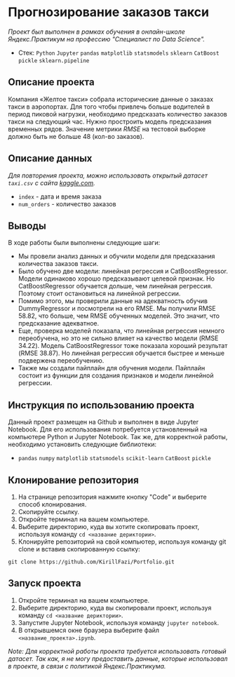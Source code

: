 # Прогнозирование заказов такси

*Проект был выполнен в рамках обучения в онлайн-школе Яндекс.Практикум на профессию "Специалист по Data Science".*
- Стек: `Python` `Jupyter` `pandas` `matplotlib` `statsmodels` `sklearn` `CatBoost` `pickle` `sklearn.pipeline`

## Описание проекта
Компания «Желтое такси» собрала исторические данные о заказах такси в аэропортах. 
Для того чтобы привлечь больше водителей в период пиковой нагрузки, необходимо предсказать количество заказов такси на следующий час. 
Нужно простроить модель предсказания временных рядов.
Значение метрики *RMSE* на тестовой выборке должно быть не больше 48 (кол-во заказов).

## Описание данных
*Для повторения проекта, можно использовать открытый датасет `taxi.csv` с сайта [kaggle.com](https://www.kaggle.com/c/yellowtaxi/data).*

- `index` - дата и время заказа
- `num_orders` - количество заказов

## Выводы

В ходе работы были выполнены следующие шаги:

- Мы провели анализ данных и обучили модели для предсказания количества заказов такси.
- Было обучено две модели: линейная регрессия и CatBoostRegressor. Модели одинаково хорошо предсказывают целевой признак. Но CatBoostRegressor обучается дольше, чем линейная регрессия. Поэтому стоит остановиться на линейной регрессии.
- Помимо этого, мы проверили данные на адекватность обучив DummyRegressor и посмотрели на его RMSE. Мы получили RMSE 58.82, что больше, чем RMSE обученных моделей. Это значит, что предсказание адекватное.
- Еще, проверка моделей показала, что линейная регрессия немного переобучена, но это не сильно влияет на качество модели (RMSE 34.22). Модель CatBoostRegressor тоже показала хороший результат (RMSE 38.87). Но линейная регрессия обучается быстрее и меньше подвержена переобучению.
- Также мы создали пайплайн для обучения модели. Пайплайн состоит из функции для создания признаков и модели линейной регрессии.

## Инструкция по использованию проекта
Данный проект размещен на Github и выполнен в виде Jupyter Notebook. Для его использования потребуется установленный на компьютере Python и Jupyter Notebook. Так же, для корректной работы, необходимо установить следующие библиотеки:
- `pandas` `numpy` `matplotlib` `statsmodels` `scikit-learn` `CatBoost` `pickle`

## Клонирование репозитория

1. На странице репозитория нажмите кнопку "Code" и выберите способ клонирования.
2. Скопируйте ссылку.
3. Откройте терминал на вашем компьютере.
4. Выберите директорию, куда вы хотите скопировать проект, используя команду `cd <название дериктории>`.
5. Клонируйте репозиторий на свой компьютер, используя команду git clone и вставив скопированную ссылку:
```
git clone https://github.com/KirillFazi/Portfolio.git
```

## Запуск проекта

1. Откройте терминал на вашем компьютере.
2. Выберите директорию, куда вы скопировали проект, используя команду `cd <название дериктории>`.
3. Запустите Jupyter Notebook, используя команду `jupyter notebook`.
4. В открывшемся окне браузера выберите файл `<название_проекта>.ipynb`.

*Note: Для корректной работы проекта требуется использовать готовый датасет. Так как, я не могу предоставить данные, которые использовал в проекте, в связи с политикой Яндекс.Практикума.*
